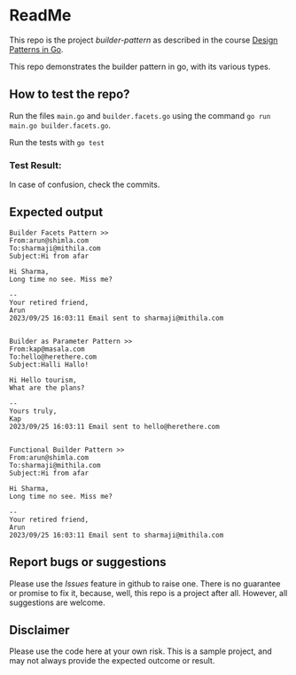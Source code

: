 # ReadMe
This repo is the project *builder-pattern* as described in the course  [Design Patterns in Go](https://udemy.com/course/design-patterns-go/). 

This repo demonstrates the builder pattern in go, with its various types. 

## How to test the repo?
Run the files `main.go` and `builder.facets.go` using the command 
`go run main.go builder.facets.go`.   

Run the tests with 
`go test`

### Test Result:
 

In case of confusion, check the commits. 

## Expected output
```
Builder Facets Pattern >>
From:arun@shimla.com
To:sharmaji@mithila.com
Subject:Hi from afar

Hi Sharma,
Long time no see. Miss me?

--
Your retired friend,
Arun
2023/09/25 16:03:11 Email sent to sharmaji@mithila.com


Builder as Parameter Pattern >>
From:kap@masala.com
To:hello@herethere.com
Subject:Halli Hallo!

Hi Hello tourism,
What are the plans?

--
Yours truly,
Kap
2023/09/25 16:03:11 Email sent to hello@herethere.com 


Functional Builder Pattern >>
From:arun@shimla.com
To:sharmaji@mithila.com
Subject:Hi from afar

Hi Sharma,
Long time no see. Miss me?

--
Your retired friend,
Arun
2023/09/25 16:03:11 Email sent to sharmaji@mithila.com
```
## Report bugs or suggestions
Please use the *Issues* feature in github to raise one. There is no guarantee or promise to fix it, because, well, this repo is a project after all. However, all suggestions are welcome. 

## Disclaimer
Please use the code here at your own risk. This is a sample project, and may not always provide the expected outcome or result. 
